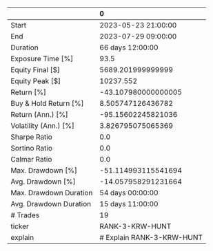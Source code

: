 |                        | 0                         |
|:-----------------------|:--------------------------|
| Start                  | 2023-05-23 21:00:00       |
| End                    | 2023-07-29 09:00:00       |
| Duration               | 66 days 12:00:00          |
| Exposure Time [%]      | 93.5                      |
| Equity Final [$]       | 5689.201999999999         |
| Equity Peak [$]        | 10237.552                 |
| Return [%]             | -43.107980000000005       |
| Buy & Hold Return [%]  | 8.505747126436782         |
| Return (Ann.) [%]      | -95.15602245821036        |
| Volatility (Ann.) [%]  | 3.826795075065369         |
| Sharpe Ratio           | 0.0                       |
| Sortino Ratio          | 0.0                       |
| Calmar Ratio           | 0.0                       |
| Max. Drawdown [%]      | -51.114993115541694       |
| Avg. Drawdown [%]      | -14.057958291231664       |
| Max. Drawdown Duration | 54 days 00:00:00          |
| Avg. Drawdown Duration | 15 days 11:00:00          |
| # Trades               | 19                        |
| ticker                 | RANK-3-KRW-HUNT           |
| explain                | # Explain RANK-3-KRW-HUNT |